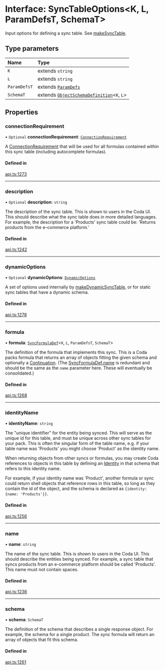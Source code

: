 # Interface: SyncTableOptions<K, L, ParamDefsT, SchemaT\>

Input options for defining a sync table. See [makeSyncTable](../functions/makeSyncTable.md).

## Type parameters

| Name | Type |
| :------ | :------ |
| `K` | extends `string` |
| `L` | extends `string` |
| `ParamDefsT` | extends [`ParamDefs`](../types/ParamDefs.md) |
| `SchemaT` | extends [`ObjectSchemaDefinition`](ObjectSchemaDefinition.md)<`K`, `L`\> |

## Properties

### connectionRequirement

• `Optional` **connectionRequirement**: [`ConnectionRequirement`](../enums/ConnectionRequirement.md)

A [ConnectionRequirement](../enums/ConnectionRequirement.md) that will be used for all formulas contained within
this sync table (including autocomplete formulas).

#### Defined in

[api.ts:1273](https://github.com/coda/packs-sdk/blob/main/api.ts#L1273)

___

### description

• `Optional` **description**: `string`

The description of the sync table. This is shown to users in the Coda UI.
This should describe what the sync table does in more detailed languages. For example, the
description for a 'Products' sync table could be: 'Returns products from the e-commerce platform.'

#### Defined in

[api.ts:1242](https://github.com/coda/packs-sdk/blob/main/api.ts#L1242)

___

### dynamicOptions

• `Optional` **dynamicOptions**: [`DynamicOptions`](DynamicOptions.md)

A set of options used internally by [makeDynamicSyncTable](../functions/makeDynamicSyncTable.md), or for static
sync tables that have a dynamic schema.

#### Defined in

[api.ts:1278](https://github.com/coda/packs-sdk/blob/main/api.ts#L1278)

___

### formula

• **formula**: [`SyncFormulaDef`](SyncFormulaDef.md)<`K`, `L`, `ParamDefsT`, `SchemaT`\>

The definition of the formula that implements this sync. This is a Coda packs formula
that returns an array of objects fitting the given schema and optionally a [Continuation](Continuation.md).
(The [SyncFormulaDef.name](SyncFormulaDef.md#name) is redundant and should be the same as the `name` parameter here.
These will eventually be consolidated.)

#### Defined in

[api.ts:1268](https://github.com/coda/packs-sdk/blob/main/api.ts#L1268)

___

### identityName

• **identityName**: `string`

The "unique identifier" for the entity being synced. This will serve as the unique id for this
table, and must be unique across other sync tables for your pack. This is often the singular
form of the table name, e.g. if your table name was 'Products' you might choose 'Product'
as the identity name.

When returning objects from other syncs or formulas, you may create Coda references to objects
in this table by defining an [Identity](Identity.md) in that schema that refers to this identity name.

For example, if your identity name was 'Product', another formula or sync could return
shell objects that reference rows in this table, so long as they contain the id
of the object, and the schema is declared as `{identity: {name: 'Products'}}`.

#### Defined in

[api.ts:1256](https://github.com/coda/packs-sdk/blob/main/api.ts#L1256)

___

### name

• **name**: `string`

The name of the sync table. This is shown to users in the Coda UI.
This should describe the entities being synced. For example, a sync table that syncs products
from an e-commerce platform should be called 'Products'. This name must not contain spaces.

#### Defined in

[api.ts:1236](https://github.com/coda/packs-sdk/blob/main/api.ts#L1236)

___

### schema

• **schema**: `SchemaT`

The definition of the schema that describes a single response object. For example, the
schema for a single product. The sync formula will return an array of objects that fit this schema.

#### Defined in

[api.ts:1261](https://github.com/coda/packs-sdk/blob/main/api.ts#L1261)
